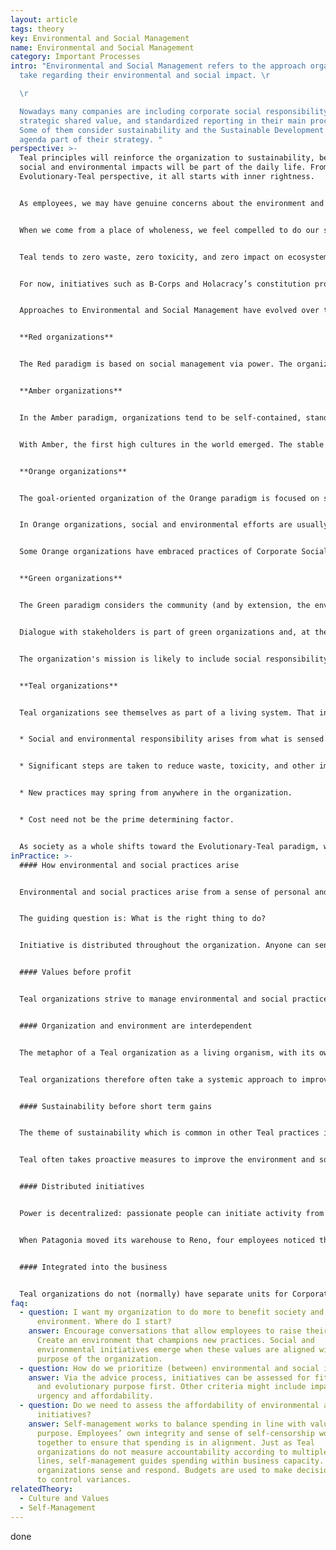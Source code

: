 ```yaml
---
layout: article
tags: theory
key: Environmental and Social Management
name: Environmental and Social Management
category: Important Processes
intro: "Environmental and Social Management refers to the approach organizations
  take regarding their environmental and social impact. \r

  \r

  Nowadays many companies are including corporate social responsibility,
  strategic shared value, and standardized reporting in their main processes.
  Some of them consider sustainability and the Sustainable Development Goals
  agenda part of their strategy. "
perspective: >-
  Teal principles will reinforce the organization to sustainability, because
  social and environmental impacts will be part of the daily life. From an
  Evolutionary-Teal perspective, it all starts with inner rightness.


  As employees, we may have genuine concerns about the environment and the communities we work in. In Teal Organizations, power is decentralized; therefore, environmental and social initiatives can be initiated by passionate people joining forces from any place in the organization.


  When we come from a place of wholeness, we feel compelled to do our share to heal our broken relationship with life in all its forms.


  Teal tends to zero waste, zero toxicity, and zero impact on ecosystems


  For now, initiatives such as B-Corps and Holacracy’s constitution provide interesting avenues for teal leadership.


  Approaches to Environmental and Social Management have evolved over time from how can a resource be used or exploited to how can it be served.


  **Red organizations**


  The Red paradigm is based on social management via power. The organization is subject to nature and the environment, which might dictate tribal rhythms. Red sees the environment through the filter of the potential for use. What in the environment is open to be had, so that we may increase our ability to survive and prosper?


  **Amber organizations**


  In the Amber paradigm, organizations tend to be self-contained, standing apart from the outside world, and run by a hierarchy. Social priorities favor those with status based on birth, education, and gender. The environment is viewed as predictable and organisations seek ways to control it for their benefit, for example in irrigation projects.


  With Amber, the first high cultures in the world emerged. The stable structures and long-term processes introduced brought unprecedented change to social structure and their potential.


  **Orange organizations**


  The goal-oriented organization of the Orange paradigm is focused on solving tangible problems. Growth is a consequence of successfully reaching your objectives, with a surplus of resources (profit). Not reaching objectives will over time, result in the organization dying. Thereis a belief that the strongest and best organizations will survive.


  In Orange organizations, social and environmental efforts are usually focused on ensuring that legal obligations are met. This does not necessarily imply that Orange dismisses the value of these causes. It is rather that these organizations can only justify taking actions which benefit society and environment if these actions also contribute to the objectives of the organization. To Orange, such initiatives would otherwise need their own organization, with objectives that include those goals.


  Some Orange organizations have embraced practices of Corporate Social Responsibility constructively. Some contributions have been remarkable. Orange organizations frequently use their CSR initiatives to support their brand image through marketing.  


  **Green organizations**


  The Green paradigm considers the community (and by extension, the environment) as a stakeholder in the business. The pluralistic drive in Green means that it is important not only to be successful as an organization, but also to lift others up so that they also can be more successful.


  Dialogue with stakeholders is part of green organizations and, at the time, one of the core issues in CSR strategies


  The organization's mission is likely to include social responsibility. For example, Green organizations might work with suppliers in developing countries to maintain humane working conditions. They may focus on their carbon foot-print or strive to make products and packaging recyclable.


  **Teal organizations**


  Teal organizations see themselves as part of a living system. That includes not only the organization itself but also the environment around it. Therefore, Teal organizations often take action to improve also their surroundings:


  * Social and environmental responsibility arises from what is sensed to be “the right thing to do,” based on organizational values.


  * Significant steps are taken to reduce waste, toxicity, and other impacts on the biosphere.


  * New practices may spring from anywhere in the organization.


  * Cost need not be the prime determining factor. 


  As society as a whole shifts toward the Evolutionary-Teal paradigm, we may see more legal experiments along the line of Holacracy’s constitution and B-Corps. In the final chapter of his book, Laloux speculates about an even more profound change: Perhaps in a Teal society, we would no longer think in terms of ownership, but in terms of stewardship? Such a shift would have profound implications in terms of legal ownership of organizations. Only time will tell if and how such a scenario will play out.
inPractice: >-
  #### How environmental and social practices arise


  Environmental and social practices arise from a sense of personal and corporate integrity.


  The guiding question is: What is the right thing to do?


  Initiative is distributed throughout the organization. Anyone can sense what is needed, and raise it.


  #### Values before profit


  Teal organizations strive to manage environmental and social practices ahead of profits. As AES said in a public hearing: “If the company perceives a conflict between ... values and profits, it will try to adhere to its values - even if doing so might result in diminished profits or foregone opportunities”.


  #### Organization and environment are interdependent


  The metaphor of a Teal organization as a living organism, with its own purpose and intent, extends to the environment. Both organization and the environment it lives in are considered to be part of a living system. As such, the organization is dependent on its environment and the social structures that affect it. That is, the organization cannot thrive without a healthy environment.


  Teal organizations therefore often take a systemic approach to improve the environment or social structures in which the organization is active, especially when that environment is necessary to achieve the purpose of the organization.


  #### Sustainability before short term gains


  The theme of sustainability which is common in other Teal practices is also prominent in the area of environmental and social management. Teal insists on a long-term sustainable approach to delivering value. One of the reasons is that Teal feels that exploitation of life itself for short-term financial gain is immoral. Putting future potential of purpose at risk is considered reckless and the wrong thing to do.


  Teal often takes proactive measures to improve the environment and social aspects of its surroundings for the long term - in order to increase sustainability of purpose ― even if there may not be payoffs in the immediate term.


  #### Distributed initiatives


  Power is decentralized: passionate people can initiate activity from anywhere in the organization.


  When Patagonia moved its warehouse to Reno, four employees noticed that most of Nevada’s wild land was not protected wilderness. They sparked an initiative that resulted in 1.2 million acres of wilderness being protected.


  #### Integrated into the business


  Teal organizations do not (normally) have separate units for Corporate Social Responsibility. Buurtzorg adds new services in response to emerging social needs sensed by nurses, e.g. to help Alzheimer’s patients handle domestic chores.
faq:
  - question: I want my organization to do more to benefit society and the
      environment. Where do I start?
    answer: Encourage conversations that allow employees to raise their concerns.
      Create an environment that champions new practices. Social and
      environmental initiatives emerge when these values are aligned with the
      purpose of the organization.
  - question: How do we prioritize (between) environmental and social initiatives?
    answer: Via the advice process, initiatives can be assessed for fit with values
      and evolutionary purpose first. Other criteria might include impact,
      urgency and affordability.
  - question: Do we need to assess the affordability of environmental and social
      initiatives?
    answer: Self-management works to balance spending in line with values and
      purpose. Employees’ own integrity and sense of self-censorship work
      together to ensure that spending is in alignment. Just as Teal
      organizations do not measure accountability according to multiple bottom
      lines, self-management guides spending within business capacity. Teal
      organizations sense and respond. Budgets are used to make decisions; not
      to control variances.
relatedTheory:
  - Culture and Values
  - Self-Management
---
```

done